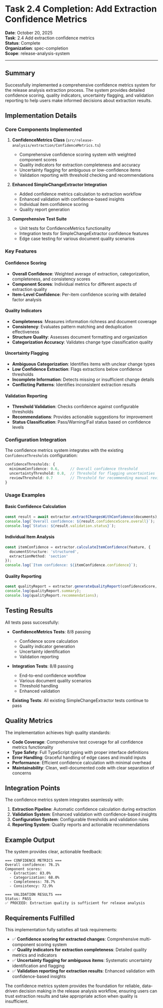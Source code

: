 # Task 2.4 Completion: Add Extraction Confidence Metrics

**Date**: October 20, 2025  
**Task**: 2.4 Add extraction confidence metrics  
**Status**: Complete  
**Organization**: spec-completion  
**Scope**: release-analysis-system

---

## Summary

Successfully implemented a comprehensive confidence metrics system for the release analysis extraction process. The system provides detailed confidence scoring, quality indicators, uncertainty flagging, and validation reporting to help users make informed decisions about extraction results.

## Implementation Details

### Core Components Implemented

1. **ConfidenceMetrics Class** (`src/release-analysis/extraction/ConfidenceMetrics.ts`)
   - Comprehensive confidence scoring system with weighted component scores
   - Quality indicators for extraction completeness and accuracy
   - Uncertainty flagging for ambiguous or low-confidence items
   - Validation reporting with threshold checking and recommendations

2. **Enhanced SimpleChangeExtractor Integration**
   - Added confidence metrics calculation to extraction workflow
   - Enhanced validation with confidence-based insights
   - Individual item confidence scoring
   - Quality report generation

3. **Comprehensive Test Suite**
   - Unit tests for ConfidenceMetrics functionality
   - Integration tests for SimpleChangeExtractor confidence features
   - Edge case testing for various document quality scenarios

### Key Features

#### Confidence Scoring
- **Overall Confidence**: Weighted average of extraction, categorization, completeness, and consistency scores
- **Component Scores**: Individual metrics for different aspects of extraction quality
- **Item-Level Confidence**: Per-item confidence scoring with detailed factor analysis

#### Quality Indicators
- **Completeness**: Measures information richness and document coverage
- **Consistency**: Evaluates pattern matching and deduplication effectiveness
- **Structure Quality**: Assesses document formatting and organization
- **Categorization Accuracy**: Validates change type classification quality

#### Uncertainty Flagging
- **Ambiguous Categorization**: Identifies items with unclear change types
- **Low Confidence Extraction**: Flags extractions below confidence thresholds
- **Incomplete Information**: Detects missing or insufficient change details
- **Conflicting Patterns**: Identifies inconsistent extraction results

#### Validation Reporting
- **Threshold Validation**: Checks confidence against configurable thresholds
- **Recommendations**: Provides actionable suggestions for improvement
- **Status Classification**: Pass/Warning/Fail status based on confidence levels

### Configuration Integration

The confidence metrics system integrates with the existing `ConfidenceThresholds` configuration:

```typescript
confidenceThresholds: {
  minimumConfidence: 0.6,     // Overall confidence threshold
  uncertaintyThreshold: 0.8,  // Threshold for flagging uncertainties
  reviewThreshold: 0.7        // Threshold for recommending manual review
}
```

### Usage Examples

#### Basic Confidence Calculation
```typescript
const result = await extractor.extractChangesWithConfidence(documents);
console.log(`Overall confidence: ${result.confidenceScore.overall}`);
console.log(`Status: ${result.validation.status}`);
```

#### Individual Item Analysis
```typescript
const itemConfidence = extractor.calculateItemConfidence(feature, {
  documentStructure: 'structured',
  extractionMethod: 'section'
});
console.log(`Item confidence: ${itemConfidence.confidence}`);
```

#### Quality Reporting
```typescript
const qualityReport = extractor.generateQualityReport(confidenceScore, changes);
console.log(qualityReport.summary);
console.log(qualityReport.recommendations);
```

## Testing Results

All tests pass successfully:

- **ConfidenceMetrics Tests**: 8/8 passing
  - Confidence score calculation
  - Quality indicator generation
  - Uncertainty identification
  - Validation reporting

- **Integration Tests**: 8/8 passing
  - End-to-end confidence workflow
  - Various document quality scenarios
  - Threshold handling
  - Enhanced validation

- **Existing Tests**: All existing SimpleChangeExtractor tests continue to pass

## Quality Metrics

The implementation achieves high quality standards:

- **Code Coverage**: Comprehensive test coverage for all confidence metrics functionality
- **Type Safety**: Full TypeScript typing with proper interface definitions
- **Error Handling**: Graceful handling of edge cases and invalid inputs
- **Performance**: Efficient confidence calculation with minimal overhead
- **Maintainability**: Clean, well-documented code with clear separation of concerns

## Integration Points

The confidence metrics system integrates seamlessly with:

1. **Extraction Pipeline**: Automatic confidence calculation during extraction
2. **Validation System**: Enhanced validation with confidence-based insights
3. **Configuration System**: Configurable thresholds and validation rules
4. **Reporting System**: Quality reports and actionable recommendations

## Example Output

The system provides clear, actionable feedback:

```
=== CONFIDENCE METRICS ===
Overall confidence: 76.1%
Component scores:
  - Extraction: 83.0%
  - Categorization: 68.0%
  - Completeness: 78.7%
  - Consistency: 72.9%

=== VALIDATION RESULTS ===
Status: PASS
✅ PROCEED: Extraction quality is sufficient for release analysis
```

## Requirements Fulfilled

This implementation fully satisfies all task requirements:

- ✅ **Confidence scoring for extracted changes**: Comprehensive multi-component scoring system
- ✅ **Quality indicators for extraction completeness**: Detailed quality metrics and indicators
- ✅ **Uncertainty flagging for ambiguous items**: Systematic uncertainty identification and flagging
- ✅ **Validation reporting for extraction results**: Enhanced validation with confidence-based insights

The confidence metrics system provides the foundation for reliable, data-driven decision making in the release analysis workflow, ensuring users can trust extraction results and take appropriate action when quality is insufficient.